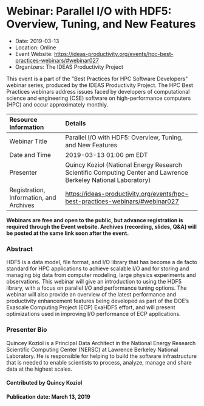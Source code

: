 













			   

<!-- Note: this label does NOT include the trailing colon -->





# Webinar: Parallel I/O with HDF5: Overview, Tuning, and New Features

- Date: 2019-03-13
- Location: Online
- Event Website: https://ideas-productivity.org/events/hpc-best-practices-webinars/#webinar027
- Organizers: The IDEAS Productivity Project
			   
This event is a part of the "Best Practices for HPC Software
Developers" webinar series, produced by the IDEAS Productivity
Project. The HPC Best Practices webinars address issues faced by
developers of computational science and engineering (CSE) software on
high-performance computers (HPC) and occur approximately monthly.

Resource Information | Details
:--- | :---			   
Webinar Title | Parallel I/O with HDF5: Overview, Tuning, and New Features
Date and Time | 2019-03-13 01:00 pm EDT
Presenter | Quincy Koziol (National Energy Research Scientific Computing Center and Lawrence Berkeley National Laboratory)
Registration, Information, and Archives | 	<https://ideas-productivity.org/events/hpc-best-practices-webinars/#webinar027>	   

**Webinars are free and open to the public, but advance registration is required through the Event website. Archives (recording, slides, Q&A) will be posted at the same link soon after the event.**

### Abstract
<p>HDF5 is a data model, file format, and I/O library that has become a
de facto standard for HPC applications to achieve scalable I/O and for
storing and managing big data from computer modeling, large physics
experiments and observations. This webinar will give an introduction
to using the HDF5 library, with a focus on parallel I/O and
performance tuning options. The webinar will also provide an overview
of the latest performance and productivity enhancement features being
developed as part of the DOE’s Exascale Computing Project (ECP)
ExaHDF5 effort, and will present optimizations used in improving I/O
performance of ECP applications.</p>



### Presenter Bio
<p>Quincey Koziol is a Principal Data Architect in the
National Energy Research Scientific Computing Center (NERSC) at
Lawrence Berkeley National Laboratory. He is responsible for helping
to build the software infrastructure that is needed to enable
scientists to process, analyze, manage and share data at the highest
scales.</p>

    

#### Contributed by Quincy Koziol

#### Publication date: March 13, 2019

<!---
Publish: yes
Categories: skills, performance
Topics: online learning, big data
Level: 2
Prerequisites: default
Aggregate: none
--->






